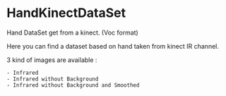 # HandKinectDataSet

Hand DataSet get from a kinect. (Voc format)

Here you can find a dataset based on hand taken from kinect IR channel. 

3 kind of images are available :

	- Infrared
	- Infrared without Background
	- Infrared without Background and Smoothed